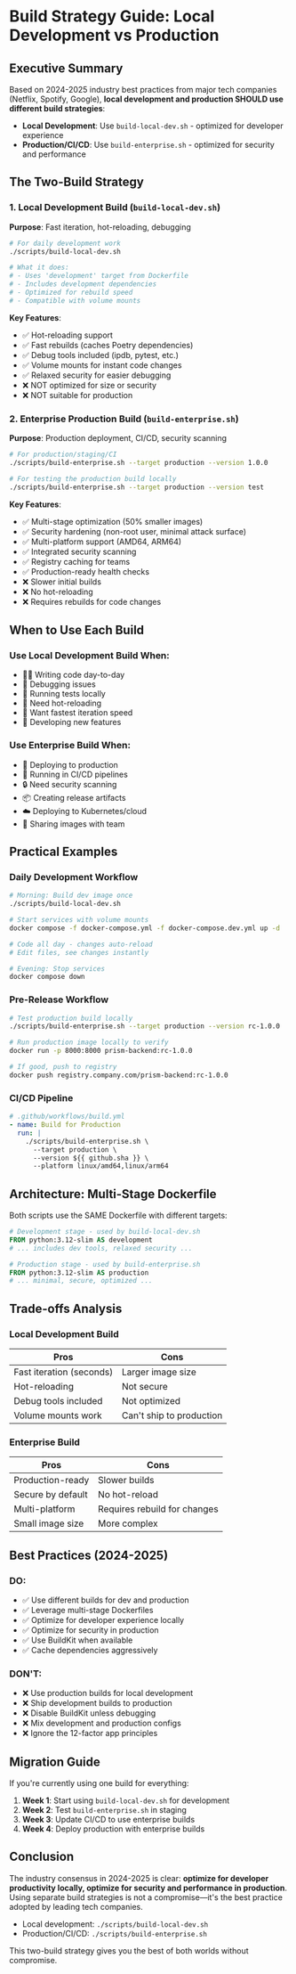 # Build Strategy Guide: Local Development vs Production

## Executive Summary

Based on 2024-2025 industry best practices from major tech companies (Netflix, Spotify, Google), **local development and production SHOULD use different build strategies**:

- **Local Development**: Use `build-local-dev.sh` - optimized for developer experience
- **Production/CI/CD**: Use `build-enterprise.sh` - optimized for security and performance

## The Two-Build Strategy

### 1. Local Development Build (`build-local-dev.sh`)

**Purpose**: Fast iteration, hot-reloading, debugging

```bash
# For daily development work
./scripts/build-local-dev.sh

# What it does:
# - Uses 'development' target from Dockerfile
# - Includes development dependencies
# - Optimized for rebuild speed
# - Compatible with volume mounts
```

**Key Features**:
- ✅ Hot-reloading support
- ✅ Fast rebuilds (caches Poetry dependencies)
- ✅ Debug tools included (ipdb, pytest, etc.)
- ✅ Volume mounts for instant code changes
- ✅ Relaxed security for easier debugging
- ❌ NOT optimized for size or security
- ❌ NOT suitable for production

### 2. Enterprise Production Build (`build-enterprise.sh`)

**Purpose**: Production deployment, CI/CD, security scanning

```bash
# For production/staging/CI
./scripts/build-enterprise.sh --target production --version 1.0.0

# For testing the production build locally
./scripts/build-enterprise.sh --target production --version test
```

**Key Features**:
- ✅ Multi-stage optimization (50% smaller images)
- ✅ Security hardening (non-root user, minimal attack surface)
- ✅ Multi-platform support (AMD64, ARM64)
- ✅ Integrated security scanning
- ✅ Registry caching for teams
- ✅ Production-ready health checks
- ❌ Slower initial builds
- ❌ No hot-reloading
- ❌ Requires rebuilds for code changes

## When to Use Each Build

### Use Local Development Build When:
- 👨‍💻 Writing code day-to-day
- 🐛 Debugging issues
- 🧪 Running tests locally
- 🔄 Need hot-reloading
- 🚀 Want fastest iteration speed
- 📝 Developing new features

### Use Enterprise Build When:
- 🚢 Deploying to production
- 🔧 Running in CI/CD pipelines
- 🔒 Need security scanning
- 📦 Creating release artifacts
- ☁️ Deploying to Kubernetes/cloud
- 🏢 Sharing images with team

## Practical Examples

### Daily Development Workflow
```bash
# Morning: Build dev image once
./scripts/build-local-dev.sh

# Start services with volume mounts
docker compose -f docker-compose.yml -f docker-compose.dev.yml up -d

# Code all day - changes auto-reload
# Edit files, see changes instantly

# Evening: Stop services
docker compose down
```

### Pre-Release Workflow
```bash
# Test production build locally
./scripts/build-enterprise.sh --target production --version rc-1.0.0

# Run production image locally to verify
docker run -p 8000:8000 prism-backend:rc-1.0.0

# If good, push to registry
docker push registry.company.com/prism-backend:rc-1.0.0
```

### CI/CD Pipeline
```yaml
# .github/workflows/build.yml
- name: Build for Production
  run: |
    ./scripts/build-enterprise.sh \
      --target production \
      --version ${{ github.sha }} \
      --platform linux/amd64,linux/arm64
```

## Architecture: Multi-Stage Dockerfile

Both scripts use the SAME Dockerfile with different targets:

```dockerfile
# Development stage - used by build-local-dev.sh
FROM python:3.12-slim AS development
# ... includes dev tools, relaxed security ...

# Production stage - used by build-enterprise.sh
FROM python:3.12-slim AS production
# ... minimal, secure, optimized ...
```

## Trade-offs Analysis

### Local Development Build
| Pros | Cons |
|------|------|
| Fast iteration (seconds) | Larger image size |
| Hot-reloading | Not secure |
| Debug tools included | Not optimized |
| Volume mounts work | Can't ship to production |

### Enterprise Build
| Pros | Cons |
|------|------|
| Production-ready | Slower builds |
| Secure by default | No hot-reload |
| Multi-platform | Requires rebuild for changes |
| Small image size | More complex |

## Best Practices (2024-2025)

### DO:
- ✅ Use different builds for dev and production
- ✅ Leverage multi-stage Dockerfiles
- ✅ Optimize for developer experience locally
- ✅ Optimize for security in production
- ✅ Use BuildKit when available
- ✅ Cache dependencies aggressively

### DON'T:
- ❌ Use production builds for local development
- ❌ Ship development builds to production
- ❌ Disable BuildKit unless debugging
- ❌ Mix development and production configs
- ❌ Ignore the 12-factor app principles

## Migration Guide

If you're currently using one build for everything:

1. **Week 1**: Start using `build-local-dev.sh` for development
2. **Week 2**: Test `build-enterprise.sh` in staging
3. **Week 3**: Update CI/CD to use enterprise builds
4. **Week 4**: Deploy production with enterprise builds

## Conclusion

The industry consensus in 2024-2025 is clear: **optimize for developer productivity locally, optimize for security and performance in production**. Using separate build strategies is not a compromise—it's the best practice adopted by leading tech companies.

- Local development: `./scripts/build-local-dev.sh`
- Production/CI/CD: `./scripts/build-enterprise.sh`

This two-build strategy gives you the best of both worlds without compromise.